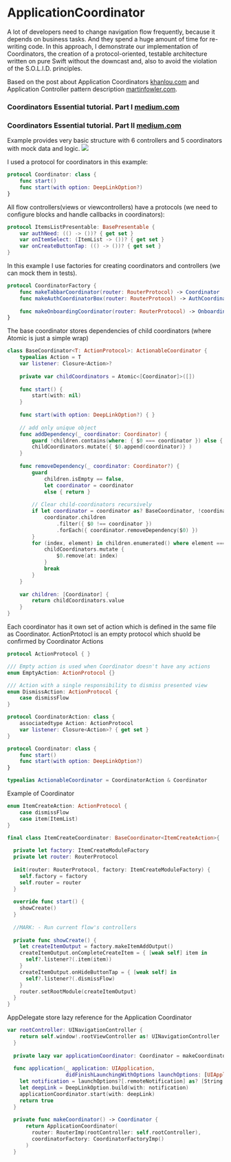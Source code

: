# ApplicationCoordinator
A lot of developers need to change navigation flow frequently, because it depends on business tasks. And they spend a huge amount of time for re-writing code. In this approach, I demonstrate our implementation of Coordinators, the creation of a protocol-oriented, testable architecture written on pure Swift without the downcast and, also to avoid the violation of the S.O.L.I.D. principles.

Based on the post about Application Coordinators [khanlou.com](http://khanlou.com/2015/10/coordinators-redux/) and Application Controller pattern description [martinfowler.com](http://martinfowler.com/eaaCatalog/applicationController.html).


### Coordinators Essential tutorial. Part I [medium.com](https://medium.com/blacklane-engineering/coordinators-essential-tutorial-part-i-376c836e9ba7)

### Coordinators Essential tutorial. Part II [medium.com](https://medium.com/@panovdev/coordinators-essential-tutorial-part-ii-b5ab3eb4a74)


Example provides very basic structure with 6 controllers and 5 coordinators with mock data and logic.
![](/str.jpg)

I used a protocol for coordinators in this example:
```swift
protocol Coordinator: class {
    func start()
    func start(with option: DeepLinkOption?)
}
```
All flow controllers(views or viewcontrollers) have a protocols (we need to configure blocks and handle callbacks in coordinators):
```swift
protocol ItemsListPresentable: BasePresentable {
    var authNeed: (() -> ())? { get set }
    var onItemSelect: (ItemList -> ())? { get set }
    var onCreateButtonTap: (() -> ())? { get set }
}
```
In this example I use factories for creating  coordinators and controllers (we can mock them in tests).
```swift
protocol CoordinatorFactory {
    func makeTabbarCoordinator(router: RouterProtocol) -> Coordinator
    func makeAuthCoordinatorBox(router: RouterProtocol) -> AuthCoordinator
    
    func makeOnboardingCoordinator(router: RouterProtocol) -> OnboardingCoordinator
}
```
The base coordinator stores dependencies of child coordinators (where Atomic is just a simple wrap)
```swift
class BaseCoordinator<T: ActionProtocol>: ActionableCoordinator {
    typealias Action = T
    var listener: Closure<Action>?
  
    private var childCoordinators = Atomic<[Coordinator]>([])
    
    func start() {
        start(with: nil)
    }
    
    func start(with option: DeepLinkOption?) { }
    
    // add only unique object
    func addDependency(_ coordinator: Coordinator) {
        guard !children.contains(where: { $0 === coordinator }) else { return }
        childCoordinators.mutate({ $0.append(coordinator)} )
    }
    
    func removeDependency(_ coordinator: Coordinator?) {
        guard
            children.isEmpty == false,
            let coordinator = coordinator
            else { return }
        
        // Clear child-coordinators recursively
        if let coordinator = coordinator as? BaseCoordinator, !coordinator.children.isEmpty {
            coordinator.children
                .filter({ $0 !== coordinator })
                .forEach({ coordinator.removeDependency($0) })
        }
        for (index, element) in children.enumerated() where element === coordinator {
            childCoordinators.mutate {
                $0.remove(at: index)
            }
            break
        }
    }
    
    var children: [Coordinator] {
        return childCoordinators.value
    }
}
```
Each coordinator has it own set of action which is defined in the same file as Coordinator. ActionPrtotocl is an empty protocol which shuold be confirmed by Coordinator Actions
```swift
protocol ActionProtocol { }

/// Empty action is used when Coordinator doesn't have any actions
enum EmptyAction: ActionProtocol {}

/// Action with a single responsibility to dismiss presented view
enum DismissAction: ActionProtocol {
    case dismissFlow
}

protocol CoordinatorAction: class {
    associatedtype Action: ActionProtocol
    var listener: Closure<Action>? { get set }
}

protocol Coordinator: class {
    func start()
    func start(with option: DeepLinkOption?)
}

typealias ActionableCoordinator = CoordinatorAction & Coordinator
```
Example of Coordinator
```swift
enum ItemCreateAction: ActionProtocol {
    case dismissFlow
    case item(ItemList)
}

final class ItemCreateCoordinator: BaseCoordinator<ItemCreateAction>{
    
  private let factory: ItemCreateModuleFactory
  private let router: RouterProtocol
  
  init(router: RouterProtocol, factory: ItemCreateModuleFactory) {
    self.factory = factory
    self.router = router
  }
  
  override func start() {
    showCreate()
  }
  
  //MARK: - Run current flow's controllers
  
  private func showCreate() {
    let createItemOutput = factory.makeItemAddOutput()
    createItemOutput.onCompleteCreateItem = { [weak self] item in
      self?.listener?(.item(item))
    }
    createItemOutput.onHideButtonTap = { [weak self] in
      self?.listener?(.dismissFlow)
    }
    router.setRootModule(createItemOutput)
  }
}
```
AppDelegate store lazy reference for the Application Coordinator
```swift
var rootController: UINavigationController {
    return self.window!.rootViewController as! UINavigationController
  }
  
  private lazy var applicationCoordinator: Coordinator = makeCoordinator()
  
  func application(_ application: UIApplication,
                   didFinishLaunchingWithOptions launchOptions: [UIApplicationLaunchOptionsKey: Any]?) -> Bool {
    let notification = launchOptions?[.remoteNotification] as? [String: AnyObject]
    let deepLink = DeepLinkOption.build(with: notification)
    applicationCoordinator.start(with: deepLink)
    return true
  }
  
  private func makeCoordinator() -> Coordinator {
      return ApplicationCoordinator(
        router: RouterImp(rootController: self.rootController),
        coordinatorFactory: CoordinatorFactoryImp()
      )
  }
```
